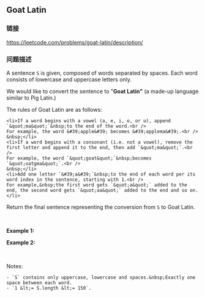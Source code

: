 ## Goat Latin  
### 链接  
https://leetcode.com/problems/goat-latin/description/  
### 问题描述
A sentence `S` is given, composed of words separated by spaces. Each word consists of lowercase and uppercase letters only.

We would like to convert the sentence to &quot;**Goat Latin&quot;**&nbsp;(a made-up language similar to Pig Latin.)

The rules of Goat Latin are as follows:

	<li>If a word begins with a vowel (a, e, i, o, or u), append `&quot;ma&quot;`&nbsp;to the end of the word.<br />
	For example, the word &#39;apple&#39; becomes &#39;applema&#39;.<br />
	&nbsp;</li>
	<li>If a word begins with a consonant (i.e. not a vowel), remove the first letter and append it to the end, then add `&quot;ma&quot;`.<br />
	For example, the word `&quot;goat&quot;`&nbsp;becomes `&quot;oatgma&quot;`.<br />
	&nbsp;</li>
	<li>Add one letter `&#39;a&#39;`&nbsp;to the end of each word per its word index in the sentence, starting with 1.<br />
	For example,&nbsp;the first word gets `&quot;a&quot;` added to the end, the second word gets `&quot;aa&quot;` added to the end and so on.</li>

Return the&nbsp;final sentence representing the conversion from `S`&nbsp;to Goat&nbsp;Latin.&nbsp;

&nbsp;

**Example 1:**

**Example 2:**

&nbsp;

Notes:

	- `S` contains only uppercase, lowercase and spaces.&nbsp;Exactly one space between each word.
	- `1 &lt;= S.length &lt;= 150`.
